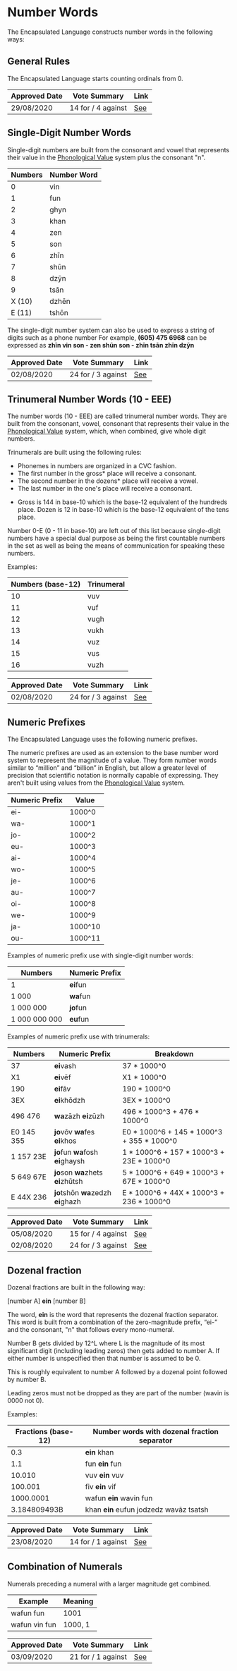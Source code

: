 # Number Words

The Encapsulated Language constructs number words in the following ways:

## General Rules

The Encapsulated Language starts counting ordinals from 0.

| Approved Date |    Vote Summary    | Link                                                                                                            |
| ------------- | :----------------: | --------------------------------------------------------------------------------------------------------------- |
| 29/08/2020    | 14 for / 4 against | [See](https://www.reddit.com/r/EncapsulatedLanguage/comments/ihfgp0/official_proposal_vote_to_officialize_the/) |

## Single-Digit Number Words

Single-digit numbers are built from the consonant and vowel that represents their value in the [Phonological Value](https://kroyxlab.github.io/elp-documentation/proposals/official/PhonologicalValues.html) system plus the consonant "n".

| Numbers | Number Word |
| ------- | ----------- |
| 0       | vin         |
| 1       | fun         |
| 2       | ghyn        |
| 3       | khan        |
| 4       | zen         |
| 5       | son         |
| 6       | zhīn        |
| 7       | shūn        |
| 8       | dzȳn        |
| 9       | tsān        |
| X (10)  | dzhēn       |
| E (11)  | tshōn       |

The single-digit number system can also be used to express a string of digits
such as a phone number
For example, **(605) 475 6968** can be expressed as **zhīn vin son - zen shūn
son - zhīn tsān zhīn dzȳn**

| Approved Date |    Vote Summary    | Link                                                                                                            |
| ------------- | :----------------: | --------------------------------------------------------------------------------------------------------------- |
| 02/08/2020    | 24 for / 3 against | [See](https://www.reddit.com/r/EncapsulatedLanguage/comments/i12ryt/official_proposal_vote_to_officialize_a/)   |

## Trinumeral Number Words (10 - EEE)

The number words (10 - EEE) are called trinumeral number words. They are built from the consonant, vowel, consonant that represents their value in the [Phonological Value](https://kroyxlab.github.io/elp-documentation/proposals/official/PhonologicalValues.html) system, which, when combined, give whole digit numbers.

Trinumerals are built using the following rules:

- Phonemes in numbers are organized in a CVC fashion.
- The first number in the gross\* place will receive a consonant.
- The second number in the dozens\* place will receive a vowel.
- The last number in the one's place will receive a consonant.

* Gross is 144 in base-10 which is the base-12 equivalent of the hundreds
place. Dozen is 12 in base-10 which is the base-12 equivalent of the tens
place.

Number 0-E (0 - 11 in base-10) are left out of this list because single-digit
numbers have a special dual purpose as being the first countable numbers in the
set as well as being the means of communication for speaking these numbers.

Examples:

| Numbers (base-12) | Trinumeral |
| ----------------- | ---------- |
| 10                | vuv        |
| 11                | vuf        |
| 12                | vugh       |
| 13                | vukh       |
| 14                | vuz        |
| 15                | vus        |
| 16                | vuzh       |

| Approved Date |    Vote Summary    | Link                                                                                                          |
| ------------- | :----------------: | ------------------------------------------------------------------------------------------------------------- |
| 02/08/2020    | 24 for / 3 against | [See](https://www.reddit.com/r/EncapsulatedLanguage/comments/i12ryt/official_proposal_vote_to_officialize_a/) |

## Numeric Prefixes

The Encapsulated Language uses the following numeric prefixes.

The numeric prefixes are used as an extension to the base number word system to represent the magnitude of a value. They form number words similar to “million” and “billion” in English, but allow a greater level of precision that scientific notation is normally capable of expressing. They aren't built using values from the [Phonological Value](https://kroyxlab.github.io/elp-documentation/proposals/official/PhonologicalValues.html) system.

| Numeric Prefix | Value   |
| -------------- | ------- |
| ei-            | 1000^0  |
| wa-            | 1000^1  |
| jo-            | 1000^2  |
| eu-            | 1000^3  |
| ai-            | 1000^4  |
| wo-            | 1000^5  |
| je-            | 1000^6  |
| au-            | 1000^7  |
| oi-            | 1000^8  |
| we-            | 1000^9  |
| ja-            | 1000^10 |
| ou-            | 1000^11 |

Examples of numeric prefix use with single-digit number words:

| Numbers       | Numeric Prefix |
| ------------- | -------------- |
| 1             | **ei**fun      |
| 1 000         | **wa**fun      |
| 1 000 000     | **jo**fun      |
| 1 000 000 000 | **eu**fun      |

Examples of numeric prefix use with trinumerals:

| Numbers    | Numeric Prefix                      | Breakdown                                    |
| ---------- | ----------------------------------- | -------------------------------------------- |
| 37         | **ei**vash                          | 37 \* 1000^0                                 |
| X1         | **ei**vēf                           | X1 \* 1000^0                                 |
| 190        | **ei**fāv                           | 190 \* 1000^0                                |
| 3EX        | **ei**khōdzh                        | 3EX \* 1000^0                                |
| 496 476    | **wa**zāzh **ei**zūzh               | 496 \* 1000^3 + 476 \* 1000^0                |
| E0 145 355 | **jo**vōv **wa**fes **ei**khos      | E0 \* 1000^6 + 145 \* 1000^3 + 355 \* 1000^0 |
| 1 157 23E  | **jo**fun **wa**fosh **ei**ghaysh   | 1 \* 1000^6 + 157 \* 1000^3 + 23E \* 1000^0  |
| 5 649 67E  | **jo**son **wa**zhets **ei**zhūtsh  | 5 \* 1000^6 + 649 \* 1000^3 + 67E \* 1000^0  |
| E 44X 236  | **jo**tshōn **wa**zedzh **ei**ghazh | E \* 1000^6 + 44X \* 1000^3 + 236 \* 1000^0  |

| Approved Date |    Vote Summary    | Link                                                                                                               |
| ------------- | :----------------: | ------------------------------------------------------------------------------------------------------------------ |
| 05/08/2020    | 15 for / 4 against | [See](https://www.reddit.com/r/EncapsulatedLanguage/comments/i2ttzh/official_proposal_vote_to_change_the_numeric/) |
| 02/08/2020    | 24 for / 3 against | [See](https://www.reddit.com/r/EncapsulatedLanguage/comments/i12ryt/official_proposal_vote_to_officialize_a/)      |

## Dozenal fraction

Dozenal fractions are built in the following way:

[number A] **ein** [number B]

The word, **ein** is the word that represents the dozenal fraction separator. This word is built from a combination of the zero-magnitude prefix, “ei-” and the consonant, "n" that follows every mono-numeral.

Number B gets divided by 12^L where L is the magnitude of its most significant digit (including leading zeros) then gets added to number A. If either number is unspecified then that number is assumed to be 0.

This is roughly equivalent to number A followed by a dozenal point followed by number B.

Leading zeros must not be dropped as they are part of the number (wavin is 0000 not 0).

Examples:

| Fractions (base-12) | Number words with dozenal fraction separator |
| ------------------- | -------------------------------------------- |
| 0.3                 | **ein** khan                                 |
| 1.1                 | fun **ein** fun                              |
| 10.010              | vuv **ein** vuv                              |
| 100.001             | fiv **ein** vif                              |
| 1000.0001           | wafun **ein** wavin fun                      |
| 3.184809493B        | khan **ein** eufun jodzedz wavāz tsatsh      |

| Approved Date |    Vote Summary    | Link                                                                                                                  |
| ------------- | :----------------: | --------------------------------------------------------------------------------------------------------------------- |
| 23/08/2020    | 14 for / 1 against | [See](https://www.reddit.com/r/EncapsulatedLanguage/comments/idojet/official_proposal_vote_to_officialize_a_dozenal/) |

## Combination of Numerals

Numerals preceding a numeral with a larger magnitude get combined.

| Example       | Meaning |
| ------------- | ------- |
| wafun fun     | 1001    |
| wafun vin fun | 1000, 1 |

| Approved Date |    Vote Summary    | Link                                                                                                                    |
| ------------- | :----------------: | ----------------------------------------------------------------------------------------------------------------------- |
| 03/09/2020    | 21 for / 1 against | [See](https://www.reddit.com/r/EncapsulatedLanguage/comments/ikf3w6/official_proposal_vote_to_clarify_the_combination/) |